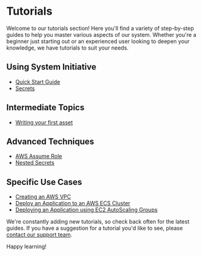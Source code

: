 # Tutorials

Welcome to our tutorials section! Here you'll find a variety of step-by-step
guides to help you master various aspects of our system. Whether you're a
beginner just starting out or an experienced user looking to deepen your
knowledge, we have tutorials to suit your needs.

## Using System Initiative

- [Quick Start Guide](./orientation.md)
- [Secrets](./secrets.md)

## Intermediate Topics

- [Writing your first asset](./writing-an-asset.md)

## Advanced Techniques

- [AWS Assume Role](aws-assume-role.md)
- [Nested Secrets](nested-secrets.md)

## Specific Use Cases

- [Creating an AWS VPC](./aws/create-aws-vpc.md)
- [Deploy an Application to an AWS ECS Cluster](./aws/create-ecs-cluster.md)
- [Deploying an Application using EC2 AutoScaling Groups](./aws/create-ec2-asg.md)

We're constantly adding new tutorials, so check back often for the latest
guides. If you have a suggestion for a tutorial you'd like to see, please
[contact our support team](mailto:support@systeminit.com).

Happy learning!
